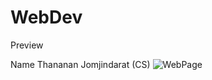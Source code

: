 # WebDev
Preview

Name Thananan Jomjindarat  (CS)
![WebPage](https://github.com/Tthananan/WebDev/assets/139062535/b06bf08b-aba3-422a-9bfc-b68ab828f6b9)
